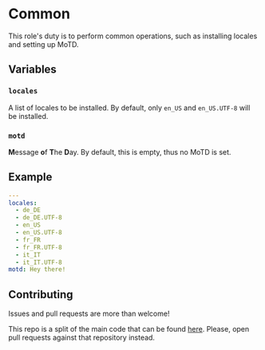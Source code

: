 Common
======

This role's duty is to perform common operations, such as installing locales and setting up MoTD.

Variables
---------

### `locales`
A list of locales to be installed. By default, only `en_US` and `en_US.UTF-8` will be installed.

### `motd`
**M**essage **o**f **T**he **D**ay. By default, this is empty, thus no MoTD is set.

Example
-------

```yaml
---
locales:
  - de_DE
  - de_DE.UTF-8
  - en_US
  - en_US.UTF-8
  - fr_FR
  - fr_FR.UTF-8
  - it_IT
  - it_IT.UTF-8
motd: Hey there!
```

Contributing
------------

Issues and pull requests are more than welcome!

This repo is a split of the main code that can be found [here](https://github.com/Chialab/ansible-roles).
Please, open pull requests against that repository instead.
